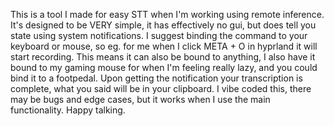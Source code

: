 This is a tool I made for easy STT when I'm working using remote inference.
It's designed to be VERY simple, it has effectively no gui, but does tell you state using system notifications.
I suggest binding the command to your keyboard or mouse, so eg. for me when I click META + O in hyprland it will start recording.
This means it can also be bound to anything, I also have it bound to my gaming mouse for when I'm feeling really lazy, and you could bind it to a footpedal.
Upon getting the notification your transcription is complete, what you said will be in your clipboard.
I vibe coded this, there may be bugs and edge cases, but it works when I use the main functionality.
Happy talking.
